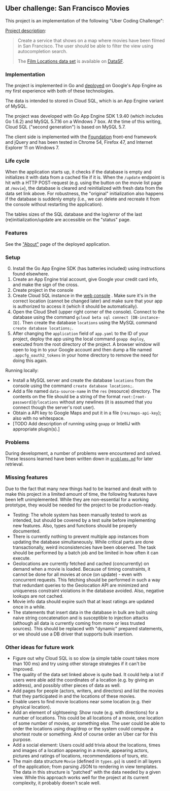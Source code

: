 Uber challenge: San Francisco Movies
------------------------------------

This project is an implementation of the following "Uber Coding Challenge":

[Project description](https://github.com/uber/coding-challenge-tools/blob/master/coding_challenge.md):

> Create a service that shows on a map where movies have been filmed in San Francisco. The user should be able to filter
  the view using autocompletion search.
> 
> The [Film Locations data set](https://data.sfgov.org/Arts-Culture-and-Recreation-/Film-Locations-in-San-Francisco/yitu-d5am)
> is available on [DataSF](http://www.datasf.org/).

### Implementation

The project is implemented in Go and [deployed](https://uber-challenge-148819.appspot.com) on Google's App Engine as my
first experience with both of these technologies.

The data is intended to stored in Cloud SQL, which is an App Engine variant of MySQL.

The project was developed with Go App Engine SDK 1.9.40 (which includes Go 1.6.2) and MySQL 5.7.16 on a Windows 7 box.
At the time of this writing, Cloud SQL ("second generation") is based on MySQL 5.7.

The client side is implemented with the [Foundation](http://foundation.zurb.com/) front-end framework and jQuery and has
been tested in Chrome 54, Firefox 47, and Internet Explorer 11 on Windows 7.

### Life cycle

When the application starts up, it checks if the database is empty and initializes it with data from a cached file if it
is. When the `/update` endpoint is hit with a HTTP POST-request (e.g. using the button on the movie list page at
`/movie`), the database is cleared and reinitialized with fresh data from the data set link above. For robustness, the
"original" initialization also happens if the database is suddenly empty (i.e., we can delete and recreate it from the
console without restarting the application).

The tables sizes of the SQL database and the log/error of the last (re)initialization/update are accessible on the
"status" page.

### Features

See the ["About"](https://uber-challenge-148819.appspot.com/) page of the deployed application.

### Setup

0.  Install the Go App Engine SDK (has batteries included) using instructions found elsewhere.
1.  Create an App Engine trial account, give Google your credit card info, and make the sign of the cross.
2.  Create project in the console
3.  Create Cloud SQL instance in the [web console](https://console.cloud.google.com) . Make sure it's in the correct
    location (cannot be changed later) and make sure that your app is authorized to access it (which it should be
    automatically).
4.  Open the Cloud Shell (upper right corner of the console). Connect to the database using the command
    `gcloud beta sql connect [DB-instance-ID]`. Then create the database `locations` using the MySQL command
    `create database locations;`.
5.  After changing the `application` field of `app.yaml` to the ID of your project, deploy the app using the local
    command `goapp deploy`, executed from the root directory of the project. A browser window will open to log in to
    your Google account and then dump a file named `.appcfg_oauth2_tokens` in your home directory to remove the need for
    doing this again.

Running locally:

*   Install a MySQL server and create the database `locations` from the console using the command
    `create database locations;`.
*   Add a file named `data-source-name` in the `res` (resource) directory. The contents on the file should be a string
    of the format `root:[root-password]@/locations` without any newlines (it is assumed that you connect though the
    server's root user).
*   Obtain a API key to Google Maps and put it in a file (`res/maps-api-key`); also with no whitespace.
*   [TODO Add description of running using `goapp` or IntelliJ with appropriate plugin(s).]

### Problems

During development, a number of problems were encountered and solved. These lessons learned have been written down in
[`problems.md`](https://github.com/halleknast/uber-challenge/blob/master/problems.md) for later retrieval.

### Missing features

Due to the fact that many new things had to be learned and dealt with to make this project in a limited amount of time,
the following features have been left unimplemented. While they are non-essential for a working prototype, they would
be needed for the project to be production-ready.

*   Testing: The whole system has been manually tested to work as intended, but should be covered by a test suite before
    implementing new features. Also, types and functions should be properly documented.
*   There is currently nothing to prevent multiple app instances from updating the database simultaneously. While
    critical parts are done transactionally, weird inconsistencies have been observed. The task should be performed by a
    batch job and be limited in how often it can execute.
*   Geolocations are currently fetched and cached (concurrently) on demand when a movie is loaded. Because of timing
    constraints, it cannot be done for all movies at once (on update) - even with concurrent requests. This fetching
    should be performed in such a way that redundant queries to the Geolocation API are minimized and uniqueness
    constraint violations in the database avoided. Also, negative lookups are not cached.
*   Movie info data should expire such that at least ratings are updated once in a while.
*   The statements that insert data in the database in bulk are built using naive string concatenation and is
    susceptible to injection attacks (although all data is currently coming from more or less trusted sources). This
    should be replaced with "dynamic" prepared statements, or we should use a DB driver that supports bulk insertion.

### Other ideas for future work

*   Figure out why Cloud SQL is so slow (a simple table count takes more than 100 ms) and try using other storage
    strategies if it can't be improved.
*   The quality of the data set linked above is quite bad. It could help a lot if users were able add the coordinates of
    a location (e.g. by giving an address), and possibly other pieces of data as well.
*   Add pages for people (actors, writers, and directors) and list the movies that they participated in and the
    locations of these movies.
*   Enable users to find movie locations near some location (e.g. their physical location).
*   Add an element of sightseeing: Show route (e.g. with directions) for a number of locations. This could be all
    locations of a movie, one location of some number of movies, or something else. The user could be able to order the
    locations using drag/drop or the system could compute a shortest route or something. And of course order an Uber car
    for this purpose.
*   Add a social element: Users could add trivia about the locations, times and images of a location appearing in a
    movie, appearing actors, pictures and ratings of locations, recommendations of tours, etc.
*   The main data structure `Movie` (defined in `types.go`) is used in all layers of the application; from parsing JSON
    to rendering in view templates. The data in this structure is "patched" with the data needed by a given view. While
    this approach works well for the project at its current complexity, it probably doesn't scale well.
